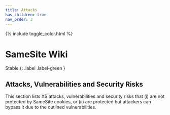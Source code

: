 ```yaml
---
title: Attacks
has_children: true
nav_order: 3
---
```


{% include toggle_color.html %}

# SameSite Wiki

Stable
{: .label .label-green }


## Attacks, Vulnerabilities and Security Risks

This section lists XS attacks, vulnerabilities and security risks that (i) are not protected by SameSite cookies, or (ii) are protected but attackers can bypass it due to the outlined vulnerabilities.



